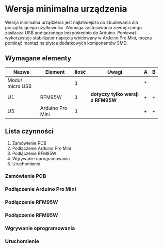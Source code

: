 # Wersja minimalna urządzenia

Wersja minimalna urządzenia jest najłatwiejsza do zbudowania dla początkującego użytkownika. 
Wymaga zastosowania zewnętrznego zasilacza USB podłączonego bezpośrednio do Arduino. Ponieważ wykorzystuje 
stabilizator napięcia wbidowany w Arduino Pro Mini, można pominąć montaż na płytce dodatkowych komponentów SMD.

## Wymagane elementy

| Nazwa | Element | Ilość | Uwagi |A|B|
|-------|---------|-------|-------|-|-|
|Moduł micro USB| |1| |*| |
|U1|RFM95W|1|**dotyczy tylko wersji z RFM95W**|+|+|
|U5|Arduino Pro Mini|1||+|+|

## Lista czynności

1. Zamówienie PCB
2. Podłączenie Arduino Pro Mini
3. Podłączenie RFM95W
4. Wgrywanie oprogramowania
5. Uruchomienie

### Zamówienie PCB

### Podłączenie Arduino Pro Mini

### Podłączenie RFM95W

### Podłączenie RFM95W

### Wgrywanie oprogramowania

### Uruchomienie
